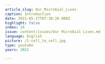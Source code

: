 ```yaml
---
article_slug: Our_Microbial_Lives
caption: Introduction
date: 2021-05-27T07:30:26.000Z
highlight: false
index: 24
issue: content/issues/Our Microbial Lives.md
language: English
picture: /1-cell_to_cell.jpg
type: youtube
years: 2021

---
```

